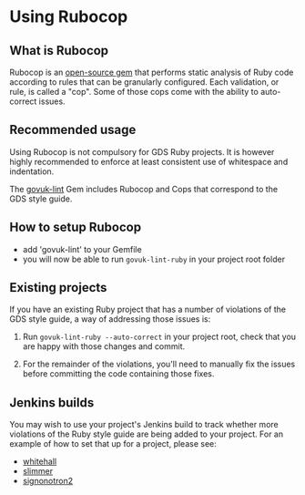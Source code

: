 # Using Rubocop

## What is Rubocop

Rubocop is an [open-source gem](https://github.com/bbatsov/rubocop) that performs static analysis of Ruby code according to rules that can be granularly configured. Each validation, or rule, is called a "cop". Some of those cops come with the ability to auto-correct issues.

## Recommended usage

Using Rubocop is not compulsory for GDS Ruby projects. It is however highly recommended to enforce at least consistent use of whitespace and indentation.

The [govuk-lint](https://github.com/alphagov/govuk-lint) Gem includes Rubocop and Cops that correspond to the GDS style guide.

## How to setup Rubocop

- add 'govuk-lint' to your Gemfile
- you will now be able to run ```govuk-lint-ruby``` in your project root folder

## Existing projects

If you have an existing Ruby project that has a number of violations of the GDS style guide, a way of addressing those issues is:

1) Run ```govuk-lint-ruby --auto-correct``` in your project root, check that you are happy with those changes and commit.

2) For the remainder of the violations, you'll need to manually fix the issues before committing the code containing those fixes.

## Jenkins builds

You may wish to use your project's Jenkins build to track whether more violations of the Ruby style guide are being added to your project.
For an example of how to set that up for a project, please see:

* [whitehall](https://github.com/alphagov/whitehall/pull/2228)
* [slimmer](https://github.com/alphagov/slimmer/pull/134)
* [signonotron2](https://github.com/alphagov/signonotron2/pull/382)
